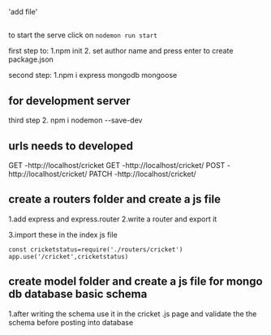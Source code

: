 'add file'
##
to start the serve click on 
`nodemon run start`

first step to:
1.npm init 
2. set author name  and press enter to create package.json

second step:
1.npm i express mongodb mongoose

## for development server
third step
2. npm i nodemon --save-dev 


## urls needs to developed
GET -http://localhost/cricket
GET -http://localhost/cricket/<id>
POST -http://localhost/cricket/
PATCH -http://localhost/cricket/<id>

## create a routers folder and create a js file
1.add express and express.router 
2.write a router  and export it

3.import  these in the index js file

`const cricketstatus=require('./routers/cricket')
app.use('/cricket',cricketstatus)`

## create model folder and create a js file for mongo db database basic schema
1.after writing the schema 
use it in the cricket .js page and validate the the schema before posting into database